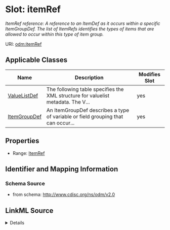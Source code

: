 # Slot: itemRef


_ItemRef reference: A reference to an ItemDef as it occurs within a specific ItemGroupDef. The list of ItemRefs identifies the types of items that are allowed to occur within this type of item group._



URI: [odm:itemRef](http://www.cdisc.org/ns/odm/v2.0/itemRef)



<!-- no inheritance hierarchy -->




## Applicable Classes

| Name | Description | Modifies Slot |
| --- | --- | --- |
[ValueListDef](ValueListDef.md) | The following table specifies the XML structure for valuelist metadata. The V... |  yes  |
[ItemGroupDef](ItemGroupDef.md) | An ItemGroupDef describes a type of variable or field grouping that can occur... |  yes  |







## Properties

* Range: [ItemRef](ItemRef.md)





## Identifier and Mapping Information







### Schema Source


* from schema: http://www.cdisc.org/ns/odm/v2.0




## LinkML Source

<details>
```yaml
name: itemRef
description: 'ItemRef reference: A reference to an ItemDef as it occurs within a specific
  ItemGroupDef. The list of ItemRefs identifies the types of items that are allowed
  to occur within this type of item group.'
from_schema: http://www.cdisc.org/ns/odm/v2.0
rank: 1000
identifier: false
alias: itemRef
domain_of:
- ValueListDef
- ItemGroupDef
range: ItemRef

```
</details>